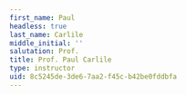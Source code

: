 ```yaml
---
first_name: Paul
headless: true
last_name: Carlile
middle_initial: ''
salutation: Prof.
title: Prof. Paul Carlile
type: instructor
uid: 8c5245de-3de6-7aa2-f45c-b42be0fddbfa
---
```

